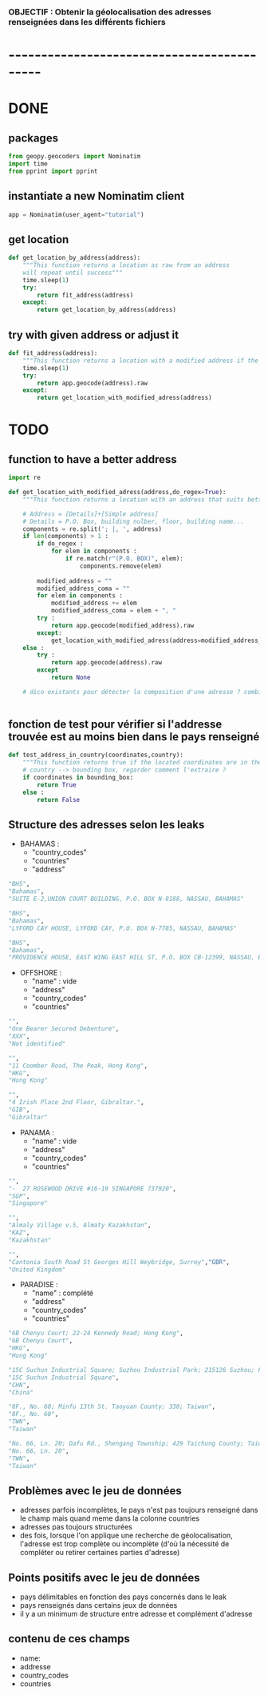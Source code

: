 ### OBJECTIF : Obtenir la géolocalisation des adresses renseignées dans les différents fichiers
# -------------------------------------------
# DONE 
## packages 
```python
from geopy.geocoders import Nominatim
import time
from pprint import pprint
```

## instantiate a new Nominatim client
```python
app = Nominatim(user_agent="tutorial")
```

## get location
```python
def get_location_by_address(address):
    """This function returns a location as raw from an address
    will repeat until success"""
    time.sleep(1)
    try:
        return fit_address(address)
    except:
        return get_location_by_address(address)
```

## try with given address or adjust it
```python
def fit_address(address):
    """This function returns a location with a modified address if the given one is not working """
    time.sleep(1)
    try:
        return app.geocode(address).raw
    except:
        return get_location_with_modified_adress(address)
```

# TODO

## function to have a better address
```python
import re

def get_location_with_modified_adress(address,do_regex=True):
    """This function returns a location with an address that suits better to the geolocator algorithm by substracting details from the original address such as p.o box or building number"""

    # Address = [Details]+[Simple address]
    # Details = P.O. Box, building nulber, floor, building name...
    components = re.split('; |, ', address)
    if len(components) > 1 :
        if do_regex :
            for elem in components :
                if re.match(r"(P.O. BOX)", elem):
                    components.remove(elem)
        
        modified_address = ""
        modified_address_coma = ""
        for elem in components :
            modified_address += elem
            modified_address_coma = elem + ", "
        try :
            return app.geocode(modified_address).raw
        except:
            get_location_with_modified_adress(address=modified_address_coma,do_regex=False)
    else : 
        try :
            return app.geocode(address).raw
        except 
            return None

    # dico existants pour détecter la composition d'une adresse ? combien de langue ? a minima, FR, EN, ES, CH
     
```

## fonction de test pour vérifier si l'addresse trouvée est au moins bien dans le pays renseigné
```python
def test_address_in_country(coordinates,country):
    """This function returns true if the located coordinates are in the country bounding box"""
    # country --> bounding box, regarder comment l'extraire ?
    if coordinates in bounding_box:
        return True
    else :
        return False

```

## Structure des adresses selon les leaks
- BAHAMAS : 
    - "country_codes"
    - "countries"
    - "address"

```python
"BHS",
"Bahamas",
"SUITE E-2,UNION COURT BUILDING, P.O. BOX N-8188, NASSAU, BAHAMAS"

"BHS",
"Bahamas",
"LYFORD CAY HOUSE, LYFORD CAY, P.O. BOX N-7785, NASSAU, BAHAMAS"

"BHS",
"Bahamas",
"PROVIDENCE HOUSE, EAST WING EAST HILL ST, P.O. BOX CB-12399, NASSAU, BAHAMAS"
```

- OFFSHORE :
    - "name" : vide
    - "address"
    - "country_codes"
    - "countries"

```python
"",
"One Bearer Secured Debenture",
"XXX",
"Not identified"

"",
"11 Coomber Road, The Peak, Hong Kong",
"HKG",
"Hong Kong"

"",
"4 Irish Place 2nd Floor, Gibraltar.",
"GIB",
"Gibraltar"
```

- PANAMA :
    - "name" : vide
    - "address"
    - "country_codes"
    - "countries"

```python
"",
"-	27 ROSEWOOD DRIVE #16-19 SINGAPORE 737920",
"SGP",
"Singapore"

"",
"Almaly Village v.5, Almaty Kazakhstan",
"KAZ",
"Kazakhstan"

"",
"Cantonia South Road St Georges Hill Weybridge, Surrey","GBR",
"United Kingdom"
```

- PARADISE :
    - "name" : complété
    - "address"
    - "country_codes"
    - "countries"

```python
"6B Chenyu Court; 22-24 Kennedy Road; Hong Kong",
"6B Chenyu Court",
"HKG",
"Hong Kong"

"15C Suchun Industrial Square; Suzhou Industrial Park; 215126 Suzhou; People's Republic of China",
"15C Suchun Industrial Square",
"CHN",
"China"

"8F., No. 68; Minfu 13th St. Taoyuan County; 330; Taiwan",
"8F., No. 68",
"TWN",
"Taiwan"

"No. 66, Ln. 20; Dafu Rd., Shengang Township; 429 Taichung County; Taiwan",
"No. 66, Ln. 20",
"TWN",
"Taiwan"
```


## Problèmes avec le jeu de données
- adresses parfois incomplètes, le pays n'est pas toujours renseigné dans le champ mais quand meme dans la colonne countries
- adresses pas toujours structurées
- des fois, lorsque l'on applique une recherche de géolocalisation, l'adresse est trop complète ou incomplète (d'où la nécessité de compléter ou retirer certaines parties d'adresse)

## Points positifs avec le jeu de données
- pays délimitables en fonction des pays concernés dans le leak
- pays renseignés dans certains jeux de données
- il y a un minimum de structure entre adresse et complément d'adresse

## contenu de ces champs
- name:
- addresse
- country_codes
- countries


